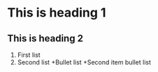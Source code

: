 # This is heading 1
## This is heading 2
1) First list
2) Second list
+Bullet list
+Second item bullet list
